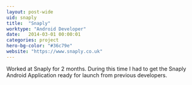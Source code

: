 ```yaml
---
layout: post-wide
uid: snaply
title:  "Snaply"
worktype: "Android Developer"
date:   2014-03-01 00:00:01
categories: project
hero-bg-color: "#36c79e"
website: "https://www.snaply.co.uk"
---
```

<div class="narrow-section">
	<p>Worked at Snaply for 2 months. During this time I had to get the Snaply Android Application ready for launch from previous developers.</p>
</div>